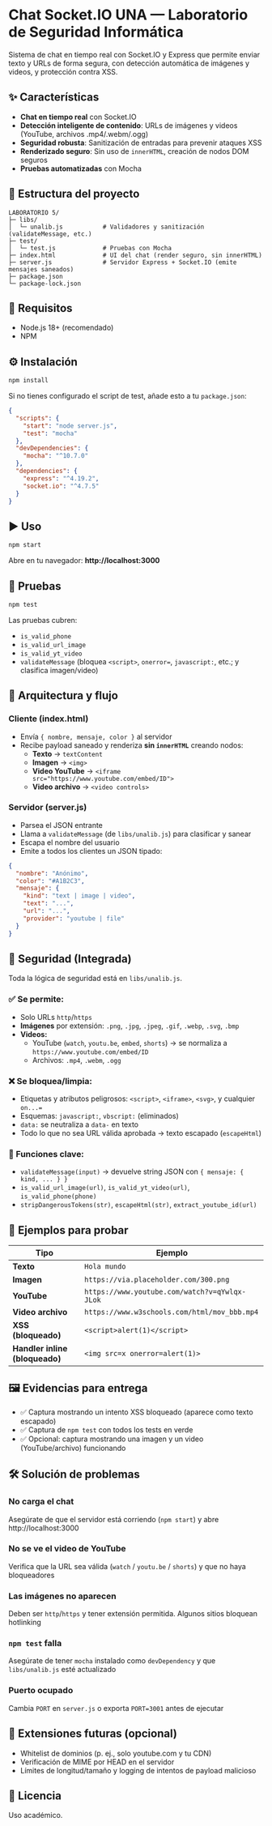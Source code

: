 # Chat Socket.IO UNA — Laboratorio de Seguridad Informática

Sistema de chat en tiempo real con Socket.IO y Express que permite enviar texto y URLs de forma segura, con detección automática de imágenes y videos, y protección contra XSS.

## ✨ Características

- **Chat en tiempo real** con Socket.IO
- **Detección inteligente de contenido**: URLs de imágenes y videos (YouTube, archivos .mp4/.webm/.ogg)
- **Seguridad robusta**: Sanitización de entradas para prevenir ataques XSS
- **Renderizado seguro**: Sin uso de `innerHTML`, creación de nodos DOM seguros
- **Pruebas automatizadas** con Mocha

## 🧭 Estructura del proyecto

```
LABORATORIO 5/
├─ libs/
│  └─ unalib.js           # Validadores y sanitización (validateMessage, etc.)
├─ test/
│  └─ test.js             # Pruebas con Mocha
├─ index.html             # UI del chat (render seguro, sin innerHTML)
├─ server.js              # Servidor Express + Socket.IO (emite mensajes saneados)
├─ package.json
└─ package-lock.json
```

## 🚀 Requisitos

- Node.js 18+ (recomendado)
- NPM

## ⚙️ Instalación

```bash
npm install
```

Si no tienes configurado el script de test, añade esto a tu `package.json`:

```json
{
  "scripts": {
    "start": "node server.js",
    "test": "mocha"
  },
  "devDependencies": {
    "mocha": "^10.7.0"
  },
  "dependencies": {
    "express": "^4.19.2",
    "socket.io": "^4.7.5"
  }
}
```

## ▶️ Uso

```bash
npm start
```

Abre en tu navegador: **http://localhost:3000**

## 🧪 Pruebas

```bash
npm test
```

Las pruebas cubren:
- `is_valid_phone`
- `is_valid_url_image`
- `is_valid_yt_video`
- `validateMessage` (bloquea `<script>`, `onerror=`, `javascript:`, etc.; y clasifica imagen/video)

## 🧱 Arquitectura y flujo

### Cliente (index.html)
- Envía `{ nombre, mensaje, color }` al servidor
- Recibe payload saneado y renderiza **sin `innerHTML`** creando nodos:
  - **Texto** → `textContent`
  - **Imagen** → `<img>`
  - **Video YouTube** → `<iframe src="https://www.youtube.com/embed/ID">`
  - **Video archivo** → `<video controls>`

### Servidor (server.js)
- Parsea el JSON entrante
- Llama a `validateMessage` (de `libs/unalib.js`) para clasificar y sanear
- Escapa el nombre del usuario
- Emite a todos los clientes un JSON tipado:

```json
{
  "nombre": "Anónimo",
  "color": "#A1B2C3",
  "mensaje": {
    "kind": "text | image | video",
    "text": "...",
    "url": "...",
    "provider": "youtube | file"
  }
}
```

## 🔐 Seguridad (Integrada)

Toda la lógica de seguridad está en `libs/unalib.js`.

### ✅ Se permite:
- Solo URLs `http`/`https`
- **Imágenes** por extensión: `.png`, `.jpg`, `.jpeg`, `.gif`, `.webp`, `.svg`, `.bmp`
- **Videos:**
  - YouTube (`watch`, `youtu.be`, `embed`, `shorts`) → se normaliza a `https://www.youtube.com/embed/ID`
  - Archivos: `.mp4`, `.webm`, `.ogg`

### ❌ Se bloquea/limpia:
- Etiquetas y atributos peligrosos: `<script>`, `<iframe>`, `<svg>`, y cualquier `on...=`
- Esquemas: `javascript:`, `vbscript:` (eliminados)
- `data:` se neutraliza a `data-` en texto
- Todo lo que no sea URL válida aprobada → texto escapado (`escapeHtml`)

### 🔑 Funciones clave:
- `validateMessage(input)` → devuelve string JSON con `{ mensaje: { kind, ... } }`
- `is_valid_url_image(url)`, `is_valid_yt_video(url)`, `is_valid_phone(phone)`
- `stripDangerousTokens(str)`, `escapeHtml(str)`, `extract_youtube_id(url)`

## 💬 Ejemplos para probar

| Tipo | Ejemplo |
|------|---------|
| **Texto** | `Hola mundo` |
| **Imagen** | `https://via.placeholder.com/300.png` |
| **YouTube** | `https://www.youtube.com/watch?v=qYwlqx-JLok` |
| **Video archivo** | `https://www.w3schools.com/html/mov_bbb.mp4` |
| **XSS (bloqueado)** | `<script>alert(1)</script>` |
| **Handler inline (bloqueado)** | `<img src=x onerror=alert(1)>` |

## 🖼️ Evidencias para entrega

- ✅ Captura mostrando un intento XSS bloqueado (aparece como texto escapado)
- ✅ Captura de `npm test` con todos los tests en verde
- ✅ Opcional: captura mostrando una imagen y un video (YouTube/archivo) funcionando

## 🛠️ Solución de problemas

### No carga el chat
Asegúrate de que el servidor está corriendo (`npm start`) y abre http://localhost:3000

### No se ve el video de YouTube
Verifica que la URL sea válida (`watch` / `youtu.be` / `shorts`) y que no haya bloqueadores

### Las imágenes no aparecen
Deben ser `http`/`https` y tener extensión permitida. Algunos sitios bloquean hotlinking

### `npm test` falla
Asegúrate de tener `mocha` instalado como `devDependency` y que `libs/unalib.js` esté actualizado

### Puerto ocupado
Cambia `PORT` en `server.js` o exporta `PORT=3001` antes de ejecutar

## 🧩 Extensiones futuras (opcional)

- Whitelist de dominios (p. ej., solo youtube.com y tu CDN)
- Verificación de MIME por HEAD en el servidor
- Límites de longitud/tamaño y logging de intentos de payload malicioso

## 📄 Licencia

Uso académico.

